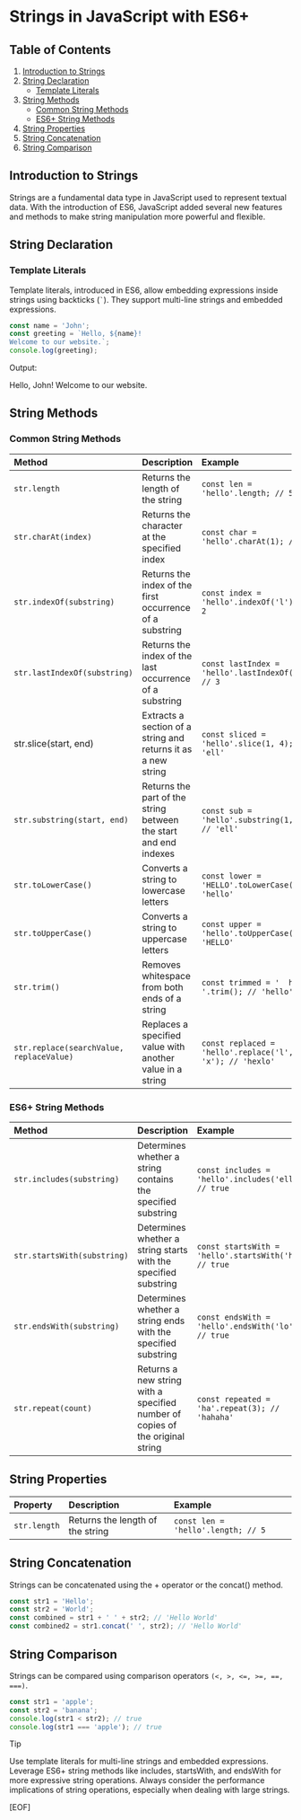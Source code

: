 # Strings in JavaScript with ES6+

## Table of Contents

1. [Introduction to Strings](#introduction-to-strings)
2. [String Declaration](#string-declaration)
   - [Template Literals](#template-literals)
3. [String Methods](#string-methods)
   - [Common String Methods](#common-string-methods)
   - [ES6+ String Methods](#es6-string-methods)
4. [String Properties](#string-properties)
5. [String Concatenation](#string-concatenation)
6. [String Comparison](#string-comparison)

## Introduction to Strings

Strings are a fundamental data type in JavaScript used to represent textual data. With the introduction of ES6, JavaScript added several new features and methods to make string manipulation more powerful and flexible.

## String Declaration

### Template Literals

Template literals, introduced in ES6, allow embedding expressions inside strings using backticks (`` ` ``). They support multi-line strings and embedded expressions.

```javascript
const name = 'John';
const greeting = `Hello, ${name}!
Welcome to our website.`;
console.log(greeting);
```

Output:

 Hello, John!
    Welcome to our website.

## String Methods

### Common String Methods

| Method | Description | Example |
|:-------|:------------|:--------|
| `str.length` | Returns the length of the string | `const len = 'hello'.length; // 5` |
| `str.charAt(index)` | Returns the character at the specified index | `const char = 'hello'.charAt(1); // 'e'` |
| `str.indexOf(substring)` | Returns the index of the first occurrence of a substring | `const index = 'hello'.indexOf('l'); // 2` |
| `str.lastIndexOf(substring)` | Returns the index of the last occurrence of a substring | `const lastIndex = 'hello'.lastIndexOf('l'); // 3` |
| str.slice(start, end) | Extracts a section of a string and returns it as a new string | `const sliced = 'hello'.slice(1, 4); // 'ell'` |
| `str.substring(start, end)` | Returns the part of the string between the start and end indexes | `const sub = 'hello'.substring(1, 4); // 'ell'` |
| `str.toLowerCase()` | Converts a string to lowercase letters | `const lower = 'HELLO'.toLowerCase(); // 'hello'` |
| `str.toUpperCase()` | Converts a string to uppercase letters | `const upper = 'hello'.toUpperCase(); // 'HELLO'` |
| `str.trim()` | Removes whitespace from both ends of a string | `const trimmed = '  hello  '.trim(); // 'hello'` |
| `str.replace(searchValue, replaceValue)` | Replaces a specified value with another value in a string | `const replaced = 'hello'.replace('l', 'x'); // 'hexlo'` |

### ES6+ String Methods

| Method | Description | Example |
|:-------|:------------|:--------|
| `str.includes(substring)` | Determines whether a string contains the specified substring | `const includes = 'hello'.includes('ell'); // true` |
| `str.startsWith(substring)` | Determines whether a string starts with the specified substring | `const startsWith = 'hello'.startsWith('he'); // true` |
| `str.endsWith(substring)` | Determines whether a string ends with the specified substring | `const endsWith = 'hello'.endsWith('lo'); // true` |
| `str.repeat(count)` | Returns a new string with a specified number of copies of the original string | `const repeated = 'ha'.repeat(3); // 'hahaha'` |

## String Properties

| Property | Description | Example |
|:---------|:------------|:--------|
| `str.length` | Returns the length of the string | `const len = 'hello'.length; // 5` |

## String Concatenation

Strings can be concatenated using the + operator or the concat() method.

```javascript
const str1 = 'Hello';
const str2 = 'World';
const combined = str1 + ' ' + str2; // 'Hello World'
const combined2 = str1.concat(' ', str2); // 'Hello World'
```

## String Comparison

Strings can be compared using comparison operators `(<, >, <=, >=, ==, ===)`.

```javascript
const str1 = 'apple';
const str2 = 'banana';
console.log(str1 < str2); // true
console.log(str1 === 'apple'); // true
```

> [!TIP]
>
> Use template literals for multi-line strings and embedded expressions.
> Leverage ES6+ string methods like includes, startsWith, and endsWith for more expressive string operations.
> Always consider the performance implications of string operations, especially when dealing with large strings.

[EOF]

